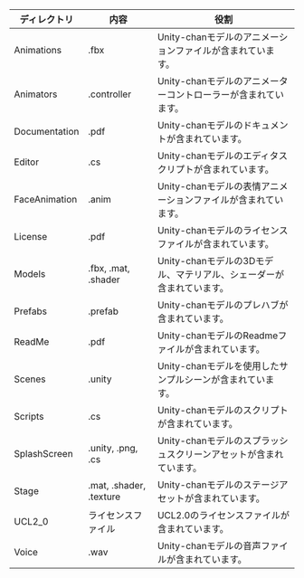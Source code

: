 
| ディレクトリ | 内容 | 役割 |
|---|---|---|
| Animations | .fbx | Unity-chanモデルのアニメーションファイルが含まれています。 |
| Animators | .controller | Unity-chanモデルのアニメーターコントローラーが含まれています。 |
| Documentation | .pdf | Unity-chanモデルのドキュメントが含まれています。 |
| Editor | .cs | Unity-chanモデルのエディタスクリプトが含まれています。 |
| FaceAnimation | .anim | Unity-chanモデルの表情アニメーションファイルが含まれています。 |
| License | .pdf | Unity-chanモデルのライセンスファイルが含まれています。 |
| Models | .fbx, .mat, .shader | Unity-chanモデルの3Dモデル、マテリアル、シェーダーが含まれています。 |
| Prefabs | .prefab | Unity-chanモデルのプレハブが含まれています。 |
| ReadMe | .pdf | Unity-chanモデルのReadmeファイルが含まれています。 |
| Scenes | .unity | Unity-chanモデルを使用したサンプルシーンが含まれています。 |
| Scripts | .cs | Unity-chanモデルのスクリプトが含まれています。 |
| SplashScreen | .unity, .png, .cs | Unity-chanモデルのスプラッシュスクリーンアセットが含まれています。 |
| Stage | .mat, .shader, .texture | Unity-chanモデルのステージアセットが含まれています。 |
| UCL2_0 | ライセンスファイル | UCL2.0のライセンスファイルが含まれています。 |
| Voice | .wav | Unity-chanモデルの音声ファイルが含まれています。 |
